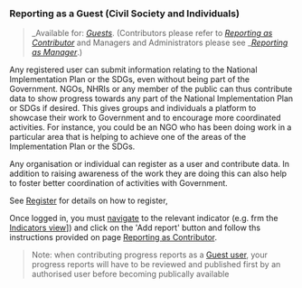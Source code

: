 ### Reporting as a Guest \(Civil Society and Individuals\)

> _Available for: _[_Guests_](/guests/guest.md)_. \(Contributors please refer to _[_Reporting as Contributor_](/contributors/reporting.md)_ and Managers and Administrators please see _[_Reporting as Manager_](/managers/reporting.md).\)

Any registered user can submit information relating to the National Implementation Plan or the SDGs, even without being part of the Government. NGOs, NHRIs or any member of the public can thus contribute data to show progress towards any part of the National Implementation Plan or SDGs if desired. This gives groups and individuals a platform to showcase their work to Government and to encourage more coordinated activities. For instance, you could be an NGO who has been doing work in a particular area that is helping to achieve one of the areas of the Implementation Plan or the SDGs.

Any organisation or individual can register as a user and contribute data. In addition to raising awareness of the work they are doing this can also help to foster better coordination of activities with Government.

See [Register](/visitors/register.md) for details on how to register,

Once logged in, you must [navigate](/visitors/visitor.md) to the relevant indicator \(e.g. frm the [Indicators view](/visitors/indicators.md)\]\) and click on the 'Add report' button and follow ths instructions provided on page [Reporting as Contributor](/contributors/reporting.md).

> Note: when contributing progress reports as a [Guest user](/guests/guest.md), your progress reports will have to be reviewed and published first by an authorised user before becoming publically available



